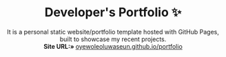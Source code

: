 <!-- PROJECT LOGO -->
<br />
<p align="center">
  <h1 align="center">Developer's Portfolio ✨</h1>

  <p align="center">
    It is a personal static website/portfolio template hosted with GitHub Pages, built to showcase my recent projects.
    <br />
    <strong>Site URL:» </strong>
    <a href="https://oyewoleoluwaseun.github.io/portfolio"> oyewoleoluwaseun.github.io/portfolio</a>
    <br />
    <br />
  </p>
</p>

